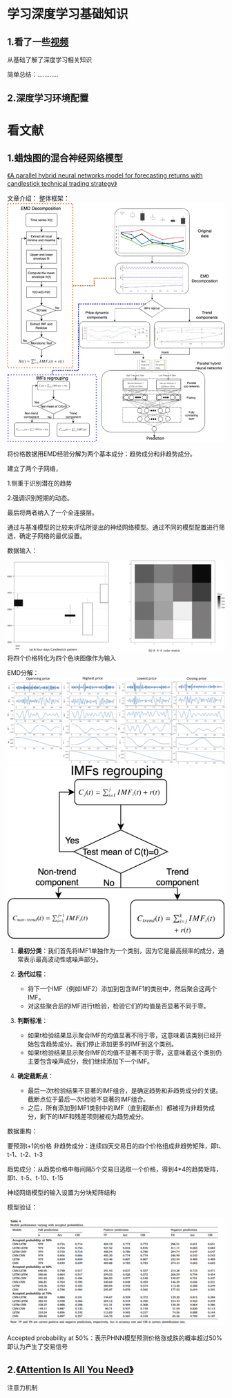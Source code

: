 
# 学习深度学习基础知识

## 1.看了一些[视频](https://www.bilibili.com/video/BV1K94y1Z7wn/?spm_id_from=333.999.0.0&vd_source=34a5f439de2d2dbd8776ab6af661b559)

从基础了解了深度学习相关知识

简单总结：…………

## 2.深度学习环境配置


# 看文献

## 1.蜡烛图的混合神经网络模型

[《A parallel hybrid neural networks model for forecasting returns with candlestick technical trading strategy》](https://doi.org/10.1016/j.eswa.2024.124486)

文章介绍：
整体框架：
![alt text](Figs/24-0710/Fig4.png)

将价格数据用EMD经验分解为两个基本成分：趋势成分和非趋势成分。

建立了两个子网络，

1.侧重于识别潜在的趋势

2.强调识别短期的动态。

最后将两者纳入了一个全连接层。

通过与基准模型的比较来评估所提出的神经网络模型。通过不同的模型配置进行筛选，确定子网络的最优设置。

数据输入：

![alt text](Figs/24-0710/Fig5.png)
将四个价格转化为四个色块图像作为输入


EMD分解：
![alt text](Figs/24-0710/fig6.jpg)
![alt text](Figs/24-0710/fig7.jpg)

1. **最初分类**：我们首先将IMF1单独作为一个类别，因为它是最高频率的成分，通常表示最高波动性或噪声部分。

2. **迭代过程**：
   - 将下一个IMF（例如IMF2）添加到包含IMF1的类别中，然后聚合这两个IMF。
   - 对这些聚合后的IMF进行t检验，检验它们的均值是否显著不同于零。

3. **判断标准**：
   - 如果t检验结果显示聚合IMF的均值显著不同于零，这意味着该类别已经开始包含趋势成分。我们停止添加更多的IMF到这个类别。
   - 如果t检验结果显示聚合IMF的均值不显著不同于零，这意味着这个类别仍主要包含噪声成分，我们继续添加下一个IMF。

4. **确定截断点**：
   - 最后一次t检验结果不显著的IMF组合，是确定趋势和非趋势成分的关键。截断点位于最后一次t检验不显著的IMF组合。
   - 之后，所有添加到IMF1类别中的IMF（直到截断点）都被视为非趋势成分，剩下的IMF和残差项则被视为趋势成分。



数据重构：

要预测t+1的价格
非趋势成分：连续四天交易日的四个价格组成非趋势矩阵，即t、t-1、t-2、t-3

趋势成分：从趋势价格中每间隔5个交易日选取一个价格，得到4*4的趋势矩阵，即t、t-5、t-10、t-15

神经网络模型的输入设置为分块矩阵结构



模型验证：

![alt text](Figs/24-0710/table4.png)

Accepted probability at 50%：表示PHNN模型预测价格涨或跌的概率超过50%即认为产生了交易信号


## 2.[《Attention Is All You Need》](https://arxiv.org/abs/1706.03762)

注意力机制

